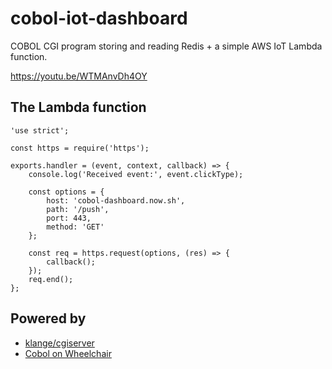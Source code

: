 cobol-iot-dashboard
===================

COBOL CGI program storing and reading Redis + a simple AWS IoT Lambda
function.

https://youtu.be/WTMAnvDh4OY

The Lambda function
-------------------

```
'use strict';

const https = require('https');

exports.handler = (event, context, callback) => {
    console.log('Received event:', event.clickType);

    const options = {
        host: 'cobol-dashboard.now.sh',
        path: '/push',
        port: 443,
        method: 'GET'
    };

    const req = https.request(options, (res) => {
        callback();
    });
    req.end();
};
```

Powered by
----------

* [klange/cgiserver](https://github.com/klange/cgiserver)
* [Cobol on Wheelchair](https://github.com/azac/cobol-on-wheelchair)
